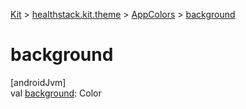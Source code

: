 
[Kit](../../../kit.html) > [healthstack.kit.theme](../index.html) > [AppColors](index.html) > [background](background.html)



# background



[androidJvm]\
val [background](background.html): Color




